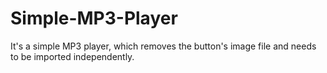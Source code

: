 # Simple-MP3-Player
It's a simple MP3 player, which removes the button's image file and needs to be imported independently.
